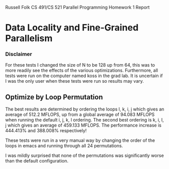Russell Folk
CS 491/CS 521 Parallel Programming
Homework 1 Report

# Data Locality and Fine-Grained Parallelism

### Disclaimer
For these tests I changed the size of N to be 128 up from 64, this was to more readily see the effects of the various optimizations. Furthermore, all tests were run on the computer named koss in the grad lab. It is uncertain if I was the only user when these tests were run so results may vary.

## Optimize by Loop Permutation
The best results are determined by ordering the loops l, k, i, j which gives an average of 512.2 MFLOPS, up from a global average of 94.083 MFLOPS when running the default i, j, k, l ordering. The second best ordering is k, i, l, j which gives an average of 459.133 MFLOPS. The performance increase is 444.413% and 388.008% respectively!

These tests were run in a very manual way by changing the order of the loops in emacs and running through all 24 permutations.

I was mildly surprised that none of the permutations was significantly worse than the default configuration.

